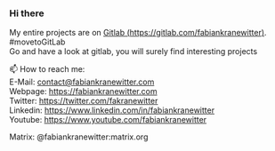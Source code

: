 ### Hi there


My entire projects are on [Gitlab (https://gitlab.com/fabiankranewitter)](https://gitlab.com/fabiankranewitter). \#movetoGitLab  
Go and have a look at gitlab, you will surely find interesting projects


📫 How to reach me:  
E-Mail: contact@fabiankranewitter.com  
Webpage: https://fabiankranewitter.com  
Twitter: https://twitter.com/fakranewitter  
Linkedin: https://www.linkedin.com/in/fabiankranewitter  
Youtube: https://www.youtube.com/fabiankranewitter

Matrix: @fabiankranewitter:matrix.org

